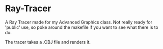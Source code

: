 # Ray-Tracer

A Ray Tracer made for my Advanced Graphics class. 
Not really ready for 'public' use, so poke around the makefile if you want to see what there is to do.

The tracer takes a .OBJ file and renders it. 
